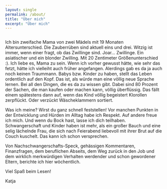 ```yaml
---
layout: single
permalink: /about/
title: "Über mich"
excerpt: "Über mich"
---
```

<figure>
  <img src="../../../../../images/katja_profil.jpg" alt="">
  <figcaption></figcaption>
</figure>
Ich bin zweifache Mama von zwei Mädels mit 19 Monaten Altersunterschied. Die Zauberrüben sind aktuell eins und drei. Witzig ist immer, wenn einer fragt, ob das Zwillinge sind. Joar... Zwillinge. Ein asiatischer und ein blonder Zwilling. Mit 20 Zentimeter Größenunterschied :). Ich liebe es, Mama zu sein. Wenn ich vorher gewusst hätte, wie sehr das fetzt, hätte ich vielleiht auch früher angefangen. Alerdings gab es da ja auch noch keinen Traummann. Babys bzw. Kinder zu haben, stellt das Leben ordentlich auf den Kopf. Das ist, als würde man eine völlig neue Sprache lernen. Bei all den Dingen, die es da zu wissen gibt. Dabei sind 80 Prozent der Sachen, die man kaufen oder machen kann, völlig überflüssig. Das fällt einem spätestens dann auf, wenn das Kind völlig begeistert Klorollen zerpflückt. Oder verzückt Wäscheklammern sortiert.

Was ich meine? Wirst du ganz schnell feststellen! Vor manchen Punkten in der Entwicklung und Hürden im Alltag habe ich Respekt. Auf andere freue ich mich. Und wenn du Bock hast, lasse ich dich teilhaben. Schwangerschaft und Kinder haben ist mehr, als ein großer Bauch und eine selig lächelnde Frau, die sich nach Feierabend liebevoll mit ihrer Brut auf die Couch kuschelt. Das kann ich schon versprechen.

Von Nachschwangerschafts-Speck, gehässigen Kommentaren, Finanzfragen, dem beruflichen Abseits, dem Weg zurück in den Job und dem wirklich merkwürdigen Verhalten werdender und schon gewordener Eltern, berichte ich hier wöchentlich. 

Viel Spaß beim Lesen! 

Katja